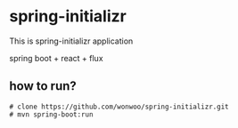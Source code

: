 # spring-initializr

This is spring-initializr application

spring boot + react + flux

## how to run?
```
# clone https://github.com/wonwoo/spring-initializr.git
# mvn spring-boot:run
```
